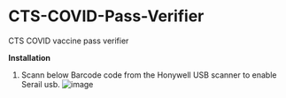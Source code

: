 # CTS-COVID-Pass-Verifier
CTS COVID vaccine pass verifier


**Installation** 
  1. Scann below Barcode code from the Honywell USB scanner to enable Serail usb.
   ![image](https://user-images.githubusercontent.com/45216584/146660975-41be57b9-7d8a-48f4-a86b-e1d41588aafa.png)
